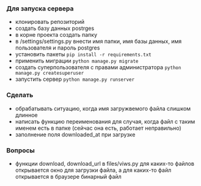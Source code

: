 ### Для запуска сервера
- клонировать репозиторий
- создать базу данных postrges
- в корне проекта создать папку
- в /settings/settings.py внести имя папки, имя базы данных, имя пользователя и пароль postgres
- установить пакеты `pip install -r requirements.txt`
- применить миграции `python manage.py migrate`
- создать суперпользователя с правами администратора `python manage.py createsuperuser`
- запустить сервер `python manage.py runserver`
  
### Сделать
-  обрабатывать ситуацию, когда имя загружвемого файла слишком длинное
- написать функцию переименования для случая, когда файл с таким именем есть в папке (сейчас она есть, работает неправильно)
-  заполнение поля downloaded_at при загрузке

### Вопросы
- функции download, download_url в files/viws.py для каких-то файлов открывается окно для загрузки файла, а для каких-то файл открывается в браузере бинарный файл
